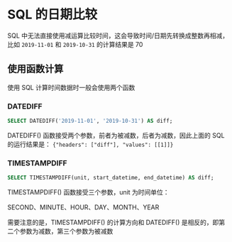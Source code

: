 # SQL 的日期比较

SQL 中无法直接使用减运算比较时间，这会导致时间/日期先转换成整数再相减，
比如 `2019-11-01` 和 `2019-10-31` 的计算结果是 70

## 使用函数计算

使用 SQL 计算时间数据时一般会使用两个函数

### DATEDIFF

```SQL
SELECT DATEDIFF('2019-11-01', '2019-10-31') AS diff;
```

DATEDIFF() 函数接受两个参数，前者为被减数，后者为减数，因此上面的 SQL 的运行结果是：
` {"headers": ["diff"], "values": [[1]]} `

### TIMESTAMPDIFF

```SQL
SELECT TIMESTAMPDIFF(unit, start_datetime, end_datetime) AS diff;
```

TIMESTAMPDIFF() 函数接受三个参数，unit 为时间单位：

SECOND、MINUTE、HOUR、DAY、MONTH、YEAR

需要注意的是，TIMESTAMPDIFF() 的计算方向和 DATEDIFF() 是相反的，即第二个参数为减数，第三个参数为被减数
